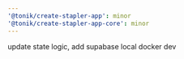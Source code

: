 ```yaml
---
'@tonik/create-stapler-app': minor
'@tonik/create-stapler-app-core': minor
---
```


update state logic, add supabase local docker dev
